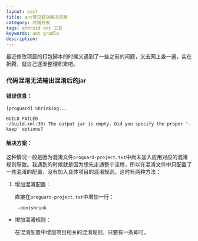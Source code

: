 ```yaml
---
layout: post
title: ant常见错误解决方案
category: 终端开发
tags: android ant 工具
keywords: ant gradle 
description: 
---
```

最近修改项目的打包脚本的时候又遇到了一些之前的问题，又去网上查一遍，实在折腾，就自己逐渐整理积累吧。

### 代码混淆无法输出混淆后的jar

#### 错误信息：

	[proguard] Shrinking...

	BUILD FAILED
	~/build.xml:30: The output jar is empty. Did you specify the proper '-keep' options?
	
#### 解决方案：

这种情况一般是因为混淆文件`proguard-project.txt`中尚未加入应用对应的混淆规则导致。我遇到的时候就是因为想先走通整个流程，所以在混淆文件中只配置了一些混淆的配置，没有加入具体项目的混淆规则。这时有两种方法：

1. 增加混淆配置：

	直接在`proguard-project.txt`中增加一行：
	
		-dontshrink


- 增加混淆规则：

	在混淆配置中增加项目相关的混淆规则，只要有一条即可。